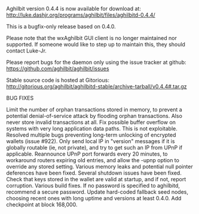 Aghilbit version 0.4.4 is now available for download at:
http://luke.dashjr.org/programs/aghilbit/files/aghilbitd-0.4.4/

This is a bugfix-only release based on 0.4.0.

Please note that the wxAghilbit GUI client is no longer maintained nor supported. If someone would like to step up to maintain this, they should contact Luke-Jr.

Please report bugs for the daemon only using the issue tracker at github:
https://github.com/aghilbit/aghilbit/issues

Stable source code is hosted at Gitorious:
http://gitorious.org/aghilbit/aghilbitd-stable/archive-tarball/v0.4.4#.tar.gz

BUG FIXES

Limit the number of orphan transactions stored in memory, to prevent a potential denial-of-service attack by flooding orphan transactions. Also never store invalid transactions at all.
Fix possible buffer overflow on systems with very long application data paths. This is not exploitable.
Resolved multiple bugs preventing long-term unlocking of encrypted wallets (issue #922).
Only send local IP in "version" messages if it is globally routable (ie, not private), and try to get such an IP from UPnP if applicable.
Reannounce UPnP port forwards every 20 minutes, to workaround routers expiring old entries, and allow the -upnp option to override any stored setting.
Various memory leaks and potential null pointer deferences have been
fixed.
Several shutdown issues have been fixed.
Check that keys stored in the wallet are valid at startup, and if not,
report corruption.
Various build fixes.
If no password is specified to aghilbitd, recommend a secure password.
Update hard-coded fallback seed nodes, choosing recent ones with long uptime and versions at least 0.4.0.
Add checkpoint at block 168,000.

